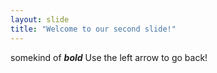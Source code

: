 ```yaml
---
layout: slide
title: "Welcome to our second slide!"
---
```

somekind of ***bold***
Use the left arrow to go back!
